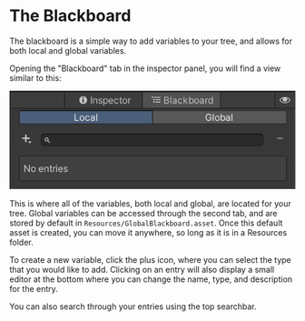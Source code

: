 # The Blackboard

The blackboard is a simple way to add variables to your tree, and allows for both local and global variables.

Opening the "Blackboard" tab in the inspector panel, you will find a view similar to this:

![](./res/004.png)

This is where all of the variables, both local and global, are located for your tree. Global variables can be accessed through the second tab, and are stored by default in `Resources/GlobalBlackboard.asset`. Once this default asset is created, you can move it anywhere, so long as it is in a Resources folder.

To create a new variable, click the plus icon, where you can select the type that you would like to add. Clicking on an entry will also display a small editor at the bottom where you can change the name, type, and description for the entry.

You can also search through your entries using the top searchbar.
